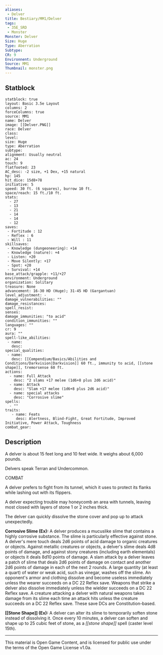 ```yaml
---
aliases:
 - Delver
title: Bestiary/MM1/Delver
tags: 
 - 35E_SRD
 - Monster
Monster: Delver
Size: Huge
Type: Aberration
Subtype: 
CR: 9
Environnent: Underground
Source: MM1
Thumbnail: monster.png
---
```


## Statblock

```statblock
statblock: true
layout: Basic 3.5e Layout
columns: 2
forceColumns: true
source: MM1 
name: Delver
image: [[Delver.PNG]]
race: Delver
class: 
level: 
size: Huge
type: Aberration
subtype: 
alignment: Usually neutral
ac: 24
touch: 9
flatfooted: 23
AC_desc: -2 size, +1 Dex, +15 natural
hp: 145
hit_dice: 15d8+78
initiative: 5
speed: 30 ft. (6 squares), burrow 10 ft.
space/reach: 15 ft./10 ft.
stats:
  - 27
  - 13
  - 21
  - 14
  - 14
  - 12
saves:
 - Fortitude : 12
 - Reflex : 6
 - Will : 11
skillsaves:
 - Knowledge (dungeoneering): +14
 - Knowledge (nature): +4
 - Listen: +20
 - Move Silently: +17
 - Spot: +20
 - Survival: +14
base_attack/grapple: +11/+27
environment: Underground
organization: Solitary
treasure: None
advancement: 16-30 HD (Huge); 31-45 HD (Gargantuan)
level_adjustment: -
damage_vulnerabilities: ""
damage_resistances: 
spell_resist: 
senses: 
damage_immunities: "to acid"
condition_immunities: ""
languages: ""
cr: 9
aura: ""
spell-like_abilities:
 - name: 
   desc: 
special_qualities:
 - name:
   desc: [[Compendium/Basics/Abilities and Conditions/Darkvision|Darkvision]] 60 ft., immunity to acid, [[stone shape]], tremorsense 60 ft.
actions:
  - name: Full Attack
    desc: "2 slams +17 melee (1d6+8 plus 2d6 acid)"
  - name: Attack
    desc: "Slam +17 melee (1d6+8 plus 2d6 acid)"
  - name: special attacks
    desc: "Corrosive slime"
spells:
  - ""
traits:
   - name: Feats
     desc: Alertness, Blind-Fight, Great Fortitude, Improved Initiative, Power Attack, Toughness
combat_gear:  
```

## Description



A delver is about 15 feet long and 10 feet wide. It weighs about 6,000 pounds.

Delvers speak Terran and Undercommon.

COMBAT

A delver prefers to fight from its tunnel, which it uses to protect its flanks while lashing out with its flippers.

A delver expecting trouble may honeycomb an area with tunnels, leaving most closed with layers of stone 1 or 2 inches thick.

The delver can quickly dissolve the stone cover and pop up to attack unexpectedly.


**Corrosive Slime (Ex):** A delver produces a mucuslike slime that contains a highly corrosive substance. The slime is particularly effective against stone. A delver's mere touch deals 2d6 points of acid damage to organic creatures or objects. Against metallic creatures or objects, a delver's slime deals 4d8 points of damage, and against stony creatures (including earth elementals) or objects it deals 8d10 points of damage. A slam attack by a delver leaves a patch of slime that deals 2d6 points of damage on contact and another 2d6 points of damage in each of the next 2 rounds. A large quantity (at least a quart) of water or weak acid, such as vinegar, washes off the slime. An opponent's armor and clothing dissolve and become useless immediately unless the wearer succeeds on a DC 22 Reflex save. Weapons that strike a delver also dissolve immediately unless the wielder succeeds on a DC 22 Reflex save. A creature attacking a delver with natural weapons takes damage from its slime each time an attack hits unless the creature succeeds on a DC 22 Reflex save. These save DCs are Constitution-based.


**[[Stone Shape]] (Ex):** A delver can alter its slime to temporarily soften stone instead of dissolving it. Once every 10 minutes, a delver can soften and shape up to 25 cubic feet of stone, as a *[[stone shape]]* spell (caster level 15th).

---

This material is Open Game Content, and is licensed for public use under the terms of the Open Game License v1.0a.
